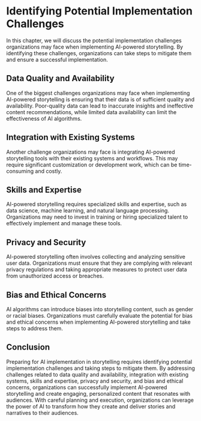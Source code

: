 Identifying Potential Implementation Challenges
===========================================================================================================

In this chapter, we will discuss the potential implementation challenges organizations may face when implementing AI-powered storytelling. By identifying these challenges, organizations can take steps to mitigate them and ensure a successful implementation.

Data Quality and Availability
-----------------------------

One of the biggest challenges organizations may face when implementing AI-powered storytelling is ensuring that their data is of sufficient quality and availability. Poor-quality data can lead to inaccurate insights and ineffective content recommendations, while limited data availability can limit the effectiveness of AI algorithms.

Integration with Existing Systems
---------------------------------

Another challenge organizations may face is integrating AI-powered storytelling tools with their existing systems and workflows. This may require significant customization or development work, which can be time-consuming and costly.

Skills and Expertise
--------------------

AI-powered storytelling requires specialized skills and expertise, such as data science, machine learning, and natural language processing. Organizations may need to invest in training or hiring specialized talent to effectively implement and manage these tools.

Privacy and Security
--------------------

AI-powered storytelling often involves collecting and analyzing sensitive user data. Organizations must ensure that they are complying with relevant privacy regulations and taking appropriate measures to protect user data from unauthorized access or breaches.

Bias and Ethical Concerns
-------------------------

AI algorithms can introduce biases into storytelling content, such as gender or racial biases. Organizations must carefully evaluate the potential for bias and ethical concerns when implementing AI-powered storytelling and take steps to address them.

Conclusion
----------

Preparing for AI implementation in storytelling requires identifying potential implementation challenges and taking steps to mitigate them. By addressing challenges related to data quality and availability, integration with existing systems, skills and expertise, privacy and security, and bias and ethical concerns, organizations can successfully implement AI-powered storytelling and create engaging, personalized content that resonates with audiences. With careful planning and execution, organizations can leverage the power of AI to transform how they create and deliver stories and narratives to their audiences.
